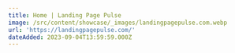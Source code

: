 ```yaml
---
title: Home | Landing Page Pulse
image: /src/content/showcase/_images/landingpagepulse.com.webp
url: 'https://landingpagepulse.com/'
dateAdded: 2023-09-04T13:59:59.000Z
---
```


